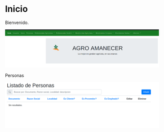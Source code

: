 # Inicio

Bienvenido.

 ![Principal](assets/images/main.png)


Personas

 ![Principal](assets/images/personas.png)
